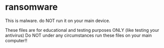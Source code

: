 # ransomware
This is malware. do NOT run it on your main device.

These files are for educational and testing purposes ONLY (like testing your antivirus)
Do NOT under any circumstances run these files on your main computer!!
